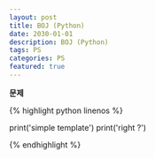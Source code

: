 ```yaml
---
layout: post
title: BOJ (Python)
date: 2030-01-01
description: BOJ (Python)
tags: PS 
categories: PS
featured: true
---
```

**문제**


{% highlight python linenos %} 

print('simple template')
print('right ?')

{% endhighlight %}